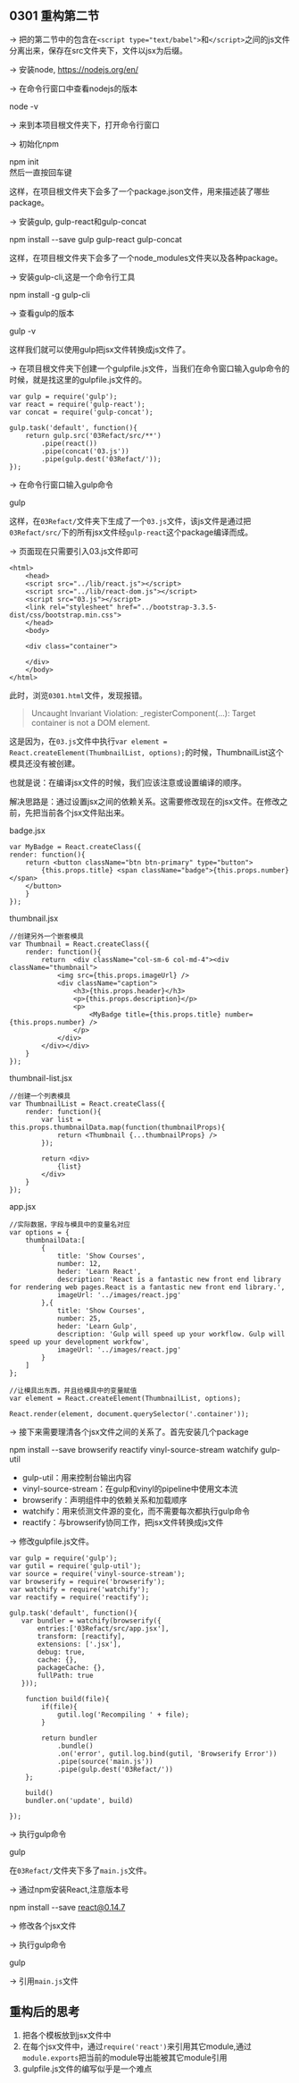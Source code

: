 ## 0301 重构第二节 ##

→ 把的第二节中的包含在`<script type="text/babel">`和`</script>`之间的js文件分离出来，保存在src文件夹下，文件以jsx为后缀。

→ 安装node, https://nodejs.org/en/

→ 在命令行窗口中查看nodejs的版本

node -v

→ 来到本项目根文件夹下，打开命令行窗口

→ 初始化npm

npm init  
然后一直按回车键

这样，在项目根文件夹下会多了一个package.json文件，用来描述装了哪些package。

→ 安装gulp, gulp-react和gulp-concat

npm install --save gulp gulp-react gulp-concat

这样，在项目根文件夹下会多了一个node_modules文件夹以及各种package。

→ 安装gulp-cli,这是一个命令行工具

npm install -g gulp-cli

→ 查看gulp的版本

gulp -v

这样我们就可以使用gulp把jsx文件转换成js文件了。

→ 在项目根文件夹下创建一个gulpfile.js文件，当我们在命令窗口输入gulp命令的时候，就是找这里的gulpfile.js文件的。

    var gulp = require('gulp');
	var react = require('gulp-react');
	var concat = require('gulp-concat');
	
	gulp.task('default', function(){
	    return gulp.src('03Refact/src/**')
	        .pipe(react()) 
	        .pipe(concat('03.js'))
	        .pipe(gulp.dest('03Refact/'));
	});


→ 在命令行窗口输入gulp命令

gulp

这样，在`03Refact/`文件夹下生成了一个`03.js`文件，该js文件是通过把`03Refact/src/`下的所有jsx文件经`gulp-react`这个package编译而成。

→ 页面现在只需要引入03.js文件即可

	<html>
	    <head>
	    <script src="../lib/react.js"></script>
	    <script src="../lib/react-dom.js"></script>
	    <script src="03.js"></script>
	    <link rel="stylesheet" href="../bootstrap-3.3.5-dist/css/bootstrap.min.css">
	    </head>
	    <body>
	    
	    <div class="container">
	       
	    </div>
	    </body>
	</html>

此时，浏览`0301.html`文件，发现报错。

> Uncaught Invariant Violation: _registerComponent(...): Target container is not a DOM element.

这是因为，在`03.js`文件中执行`var element = React.createElement(ThumbnailList, options);`的时候，ThumbnailList这个模具还没有被创建。

也就是说：在编译jsx文件的时候，我们应该注意或设置编译的顺序。

解决思路是：通过设置jsx之间的依赖关系。这需要修改现在的jsx文件。在修改之前，先把当前各个jsx文件贴出来。

badge.jsx

    var MyBadge = React.createClass({
    render: function(){
    	return <button className="btn btn-primary" type="button">
    		{this.props.title} <span className="badge">{this.props.number}</span>
    	</button>
    	}
    });

thumbnail.jsx

	//创建另外一个嵌套模具
	var Thumbnail = React.createClass({
	    render: function(){
	        return  <div className="col-sm-6 col-md-4"><div className="thumbnail">
	            <img src={this.props.imageUrl} />
	            <div className="caption">
	                <h3>{this.props.header}</h3>
	                <p>{this.props.description}</p>
	                <p>
	                    <MyBadge title={this.props.title} number={this.props.number} />
	                </p>
	            </div>
	        </div></div>
	    }
	});

thumbnail-list.jsx

	//创建一个列表模具
	var ThumbnailList = React.createClass({
	    render: function(){
	        var list = this.props.thumbnailData.map(function(thumbnailProps){
	            return <Thumbnail {...thumbnailProps} />
	        });
	
	        return <div>
	            {list}
	        </div>
	    }
	});

app.jsx

	//实际数据，字段与模具中的变量名对应
	var options = {
	    thumbnailData:[
	        {
	            title: 'Show Courses',
	            number: 12,
	            heder: 'Learn React',
	            description: 'React is a fantastic new front end library for rendering web pages.React is a fantastic new front end library.',
	            imageUrl: '../images/react.jpg'
	        },{
	            title: 'Show Courses',
	            number: 25,
	            heder: 'Learn Gulp',
	            description: 'Gulp will speed up your workflow. Gulp will speed up your development workfow',
	            imageUrl: '../images/react.jpg'
	        }
	    ]
	};
	
	//让模具出东西，并且给模具中的变量赋值
	var element = React.createElement(ThumbnailList, options);
	
	React.render(element, document.querySelector('.container'));

→ 接下来需要理清各个jsx文件之间的关系了。首先安装几个package

npm install --save browserify reactify vinyl-source-stream watchify gulp-util

- gulp-util：用来控制台输出内容
- vinyl-source-stream：在gulp和vinyl的pipeline中使用文本流
- browserify：声明组件中的依赖关系和加载顺序
- watchify：用来侦测文件源的变化，而不需要每次都执行gulp命令
- reactify：与browserify协同工作，把jsx文件转换成js文件


→ 修改gulpfile.js文件。

	var gulp = require('gulp');
	var gutil = require('gulp-util');
	var source = require('vinyl-source-stream');
	var browserify = require('browserify');
	var watchify = require('watchify');
	var reactify = require('reactify');
	
	gulp.task('default', function(){
	   var bundler = watchify(browserify({
	       entries:['03Refact/src/app.jsx'],
	       transform: [reactify],
	       extensions: ['.jsx'],
	       debug: true,
	       cache: {},
	       packageCache: {},
	       fullPath: true
	   }));
	    
	    function build(file){
	        if(file){
	            gutil.log('Recompiling ' + file);
	        }
	        
	        return bundler
	            .bundle()
	            .on('error', gutil.log.bind(gutil, 'Browserify Error'))
	            .pipe(source('main.js'))
	            .pipe(gulp.dest('03Refact/'))
	    };
	    
	    build()
	    bundler.on('update', build)
	    
	});


→ 执行gulp命令

gulp

在`03Refact/`文件夹下多了`main.js`文件。

→ 通过npm安装React,注意版本号

npm install --save react@0.14.7

→ 修改各个jsx文件

→ 执行gulp命令

gulp

→ 引用`main.js`文件



## 重构后的思考 ##

1. 把各个模板放到jsx文件中
2. 在每个jsx文件中，通过`require('react')`来引用其它module,通过`module.exports`把当前的module导出能被其它module引用
3. gulpfile.js文件的编写似乎是一个难点